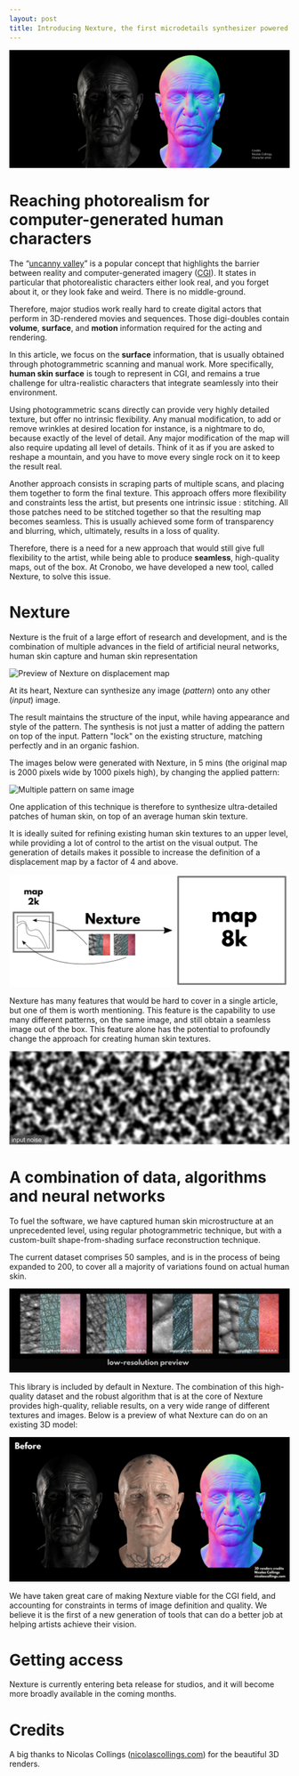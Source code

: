 ```yaml
---
layout: post
title: Introducing Nexture, the first microdetails synthesizer powered by artificial neural networks
---
```


![3D Render before and after processing displacement map with Nexture](/assets/banner-normal-spec.jpg)

# Reaching photorealism for computer-generated human characters

The “[uncanny valley](https://en.wikipedia.org/wiki/Uncanny_valley)” is a popular concept that highlights the barrier between reality and computer-generated imagery ([CGI](https://en.wikipedia.org/wiki/Computer-generated_imagery)). It states in particular that photorealistic characters either look real, and you forget about it, or they look fake and weird. There is no middle-ground.

Therefore, major studios work really hard to create digital actors that perform in 3D-rendered movies and sequences.
Those digi-doubles contain **volume**, **surface**, and **motion** information required for the acting and rendering.

In this article, we focus on the **surface** information, that is usually obtained through photogrammetric scanning and manual work. More specifically, **human skin surface** is tough to represent in CGI, and remains a true challenge for ultra-realistic characters that integrate seamlessly into their environment.

Using photogrammetric scans directly can provide very highly detailed texture, but offer no intrinsic flexibility.
Any manual modification, to add or remove wrinkles at desired location for instance, is a nightmare to do, because exactly of the level of detail. Any major modification of the map will also require updating all level of details.
Think of it as if you are asked to reshape a mountain, and you have to move every single rock on it to keep the result real.

Another approach consists in scraping parts of multiple scans, and placing them together to form the final texture.
This approach offers more flexibility and constraints less the artist, but presents one intrinsic issue : stitching.
All those patches need to be stitched together so that the resulting map becomes seamless.
This is usually achieved some form of transparency and blurring, which, ultimately, results in a loss of quality.

Therefore, there is a need for a new approach that would still give full flexibility to the artist, while being able to produce **seamless**, high-quality maps, out of the box. At Cronobo, we have developed a new tool, called Nexture, to solve this issue.

# Nexture

Nexture is the fruit of a large effort of research and development, and is the combination of multiple advances in the field of artificial neural networks, human skin capture and human skin representation

![Preview of Nexture on displacement map](/assets/crops_gif.gif)

At its heart, Nexture can synthesize any image (*pattern*) onto any other (*input*) image.

The result maintains the structure of the input, while having appearance and style of the pattern.
The synthesis is not just a matter of adding the pattern on top of the input.
Pattern "lock" on the existing structure, matching perfectly and in an organic fashion.

The images below were generated with Nexture, in 5 mins (the original map is 2000 pixels wide by 1000 pixels high), by changing the applied pattern:

![Multiple pattern on same image](/assets/comp_all_gif.gif)

One application of this technique is therefore to synthesize ultra-detailed patches of human skin, on top of an average human skin texture.

It is ideally suited for refining existing human skin textures to an upper level, while providing a lot of control to the artist on the visual output. The generation of details makes it possible to increase the definition of a displacement map by a factor of 4 and above.

![Increasing image definition with Nexture](/assets/nexture_process.png)

Nexture has many features that would be hard to cover in a single article, but one of them is worth mentioning.
This feature is the capability to use many different patterns, on the same image, and still obtain a seamless image out of the box. This feature alone has the potential to profoundly change the approach for creating human skin textures.

![Turning a noise into a skin pattern](/assets/noise_transform.gif)

# A combination of data, algorithms and neural networks

To fuel the software, we have captured human skin microstructure at an unprecedented level, using regular photogrammetric technique, but with a custom-built shape-from-shading surface reconstruction technique.

The current dataset comprises 50 samples, and is in the process of being expanded to 200, to cover all a majority of variations found on actual human skin.

![A few examples of the skin microgeometry dataset](/assets/patterns_filigrane.jpg)

This library is included by default in Nexture. The combination of this high-quality dataset and the robust algorithm that is at the core of Nexture provides high-quality, reliable results, on a very wide range of different textures and images.
Below is a preview of what Nexture can do on an existing 3D model:

![3D render result](/assets/before_after_gif.gif)

We have taken great care of making Nexture viable for the CGI field, and accounting for constraints in terms of image definition and quality. We believe it is the first of a new generation of tools that can do a better job at helping artists achieve their vision.

# Getting access

Nexture is currently entering beta release for studios, and it will become more broadly available in the coming months.

# Credits

A big thanks to Nicolas Collings ([nicolascollings.com](nicolascollings.com)) for the beautiful 3D renders. 
